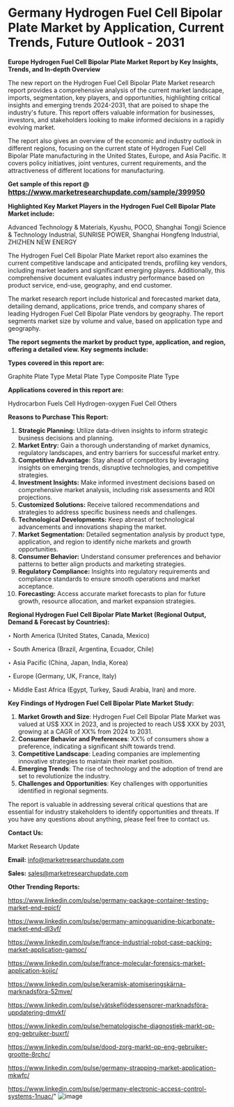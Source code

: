 # Germany Hydrogen Fuel Cell Bipolar Plate Market by Application, Current Trends, Future Outlook - 2031

<strong>Europe Hydrogen Fuel Cell Bipolar Plate Market Report by Key Insights, Trends, and In-depth Overview</strong>

The new report on the Hydrogen Fuel Cell Bipolar Plate Market research report provides a comprehensive analysis of the current market landscape, imports, segmentation, key players, and opportunities, highlighting critical insights and emerging trends 2024-2031,</strong> that are poised to shape the industry's future. This report offers valuable information for businesses, investors, and stakeholders looking to make informed decisions in a rapidly evolving market.

The report also gives an overview of the economic and industry outlook in different regions, focusing on the current state of Hydrogen Fuel Cell Bipolar Plate manufacturing in the United States, Europe, and Asia Pacific. It covers policy initiatives, joint ventures, current requirements, and the attractiveness of different locations for manufacturing.

<strong>Get sample of this report @ <a href=https://www.marketresearchupdate.com/sample/399950><font size=3 color=#0000ff>https://www.marketresearchupdate.com/sample/399950</font></a></strong>

<strong>Highlighted Key Market Players in the Hydrogen Fuel Cell Bipolar Plate Market include:</strong>

Advanced Technology & Materials, Kyushu, POCO, Shanghai Tongji Science & Technology Industrial, SUNRISE POWER, Shanghai Hongfeng Industrial, ZHIZHEN NEW ENERGY

The Hydrogen Fuel Cell Bipolar Plate Market report also examines the current competitive landscape and anticipated trends, profiling key vendors, including market leaders and significant emerging players. Additionally, this comprehensive document evaluates industry performance based on product service, end-use, geography, and end customer.

The market research report include historical and forecasted market data, detailing demand, applications, price trends, and company shares of leading Hydrogen Fuel Cell Bipolar Plate vendors by geography. The report segments market size by volume and value, based on application type and geography.

<strong>The report segments the market by product type, application, and region, offering a detailed view. Key segments include:</strong>

<strong>Types covered in this report are:</strong>

Graphite Plate Type
Metal Plate Type
Composite Plate Type

<strong>Applications covered in this report are:</strong>

Hydrocarbon Fuels Cell
Hydrogen-oxygen Fuel Cell
Others

<strong>Reasons to Purchase This Report:</strong>
<ol>
  <li><strong>Strategic Planning:</strong> Utilize data-driven insights to inform strategic business decisions and planning.</li>
  <li><strong>Market Entry:</strong> Gain a thorough understanding of market dynamics, regulatory landscapes, and entry barriers for successful market entry.</li>
  <li><strong>Competitive Advantage:</strong> Stay ahead of competitors by leveraging insights on emerging trends, disruptive technologies, and competitive strategies.</li>
  <li><strong>Investment Insights:</strong> Make informed investment decisions based on comprehensive market analysis, including risk assessments and ROI projections.</li>
  <li><strong>Customized Solutions:</strong> Receive tailored recommendations and strategies to address specific business needs and challenges.</li>
  <li><strong>Technological Developments:</strong> Keep abreast of technological advancements and innovations shaping the market.</li>
  <li><strong>Market Segmentation:</strong> Detailed segmentation analysis by product type, application, and region to identify niche markets and growth opportunities.</li>
  <li><strong>Consumer Behavior:</strong> Understand consumer preferences and behavior patterns to better align products and marketing strategies.</li>
  <li><strong>Regulatory Compliance:</strong> Insights into regulatory requirements and compliance standards to ensure smooth operations and market acceptance.</li>
  <li><strong>Forecasting:</strong> Access accurate market forecasts to plan for future growth, resource allocation, and market expansion strategies.</li>
</ol>

<strong>Regional Hydrogen Fuel Cell Bipolar Plate Market (Regional Output, Demand &amp; Forecast by Countries):</strong>

‣ North America (United States, Canada, Mexico)

‣ South America (Brazil, Argentina, Ecuador, Chile)

‣ Asia Pacific (China, Japan, India, Korea)

‣ Europe (Germany, UK, France, Italy)

‣ Middle East Africa (Egypt, Turkey, Saudi Arabia, Iran) and more.

<strong>Key Findings of Hydrogen Fuel Cell Bipolar Plate Market Study:</strong>
<ol>
  <li><strong>Market Growth and Size</strong>: Hydrogen Fuel Cell Bipolar Plate Market was valued at US$ XXX in 2023, and is projected to reach US$ XXX by 2031, growing at a CAGR of XX% from 2024 to 2031.</li>
  <li><strong>Consumer Behavior and Preferences</strong>: XX% of consumers show a preference, indicating a significant shift towards trend.</li>
  <li><strong>Competitive Landscape</strong>: Leading companies are implementing innovative strategies to maintain their market position.</li>
  <li><strong>Emerging Trends</strong>: The rise of technology and the adoption of trend are set to revolutionize the industry.</li>
  <li><strong>Challenges and Opportunities</strong>: Key challenges with opportunities identified in regional segments.</li>
</ol>

The report is valuable in addressing several critical questions that are essential for industry stakeholders to identify opportunities and threats. If you have any questions about anything, please feel free to contact us.

<strong>Contact Us:</strong>

Market Research Update

<strong>Email:</strong> info@marketresearchupdate.com

<strong>Sales:</strong> sales@marketresearchupdate.com

<strong>Other Trending Reports:</strong>

<a href=https://www.linkedin.com/pulse/germany-package-container-testing-market-end-epicf/>https://www.linkedin.com/pulse/germany-package-container-testing-market-end-epicf/</a>

<a href=https://www.linkedin.com/pulse/germany-aminoguanidine-bicarbonate-market-end-dl3vf/>https://www.linkedin.com/pulse/germany-aminoguanidine-bicarbonate-market-end-dl3vf/</a>

<a href=https://www.linkedin.com/pulse/france-industrial-robot-case-packing-market-application-gamoc/>https://www.linkedin.com/pulse/france-industrial-robot-case-packing-market-application-gamoc/</a>

<a href=https://www.linkedin.com/pulse/france-molecular-forensics-market-application-kojic/>https://www.linkedin.com/pulse/france-molecular-forensics-market-application-kojic/</a>

<a href=https://www.linkedin.com/pulse/keramisk-atomiseringskärna-marknadsföra-52mve/>https://www.linkedin.com/pulse/keramisk-atomiseringskärna-marknadsföra-52mve/</a>

<a href=https://www.linkedin.com/pulse/vätskeflödessensorer-marknadsföra-uppdatering-dmvkf/>https://www.linkedin.com/pulse/vätskeflödessensorer-marknadsföra-uppdatering-dmvkf/</a>

<a href=https://www.linkedin.com/pulse/hematologische-diagnostiek-markt-op-eng-gebruiker-buxrf/>https://www.linkedin.com/pulse/hematologische-diagnostiek-markt-op-eng-gebruiker-buxrf/</a>

<a href=https://www.linkedin.com/pulse/dood-zorg-markt-op-eng-gebruiker-grootte-8rchc/>https://www.linkedin.com/pulse/dood-zorg-markt-op-eng-gebruiker-grootte-8rchc/</a>

<a href=https://www.linkedin.com/pulse/germany-strapping-market-application-mkwfc/>https://www.linkedin.com/pulse/germany-strapping-market-application-mkwfc/</a>

<a href=https://www.linkedin.com/pulse/germany-electronic-access-control-systems-1nuac/>https://www.linkedin.com/pulse/germany-electronic-access-control-systems-1nuac/</a>"
![image](https://github.com/user-attachments/assets/eca846c9-78d7-46f4-984a-798aa786f8c8)
